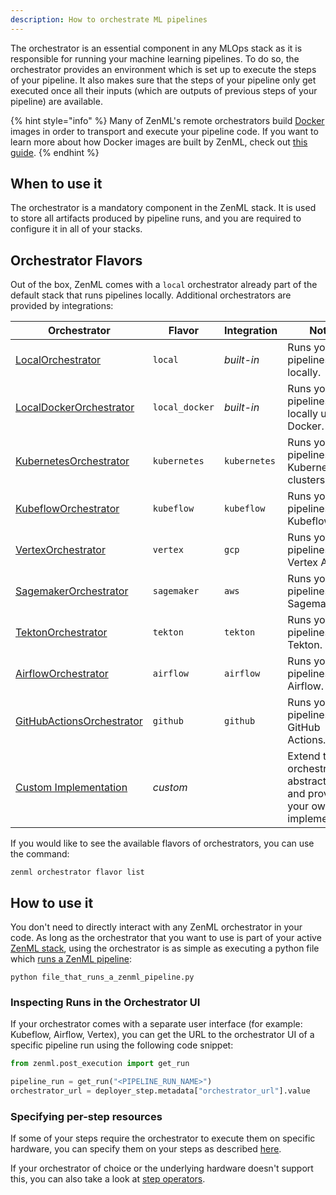 ```yaml
---
description: How to orchestrate ML pipelines
---
```


The orchestrator is an essential component in any MLOps stack as 
it is responsible for running your machine learning pipelines.
To do so, the orchestrator provides an environment which is set up
to execute the steps of your pipeline. It also makes sure that
the steps of your pipeline only get executed once all their inputs
(which are outputs of previous steps of your pipeline) are available.

{% hint style="info" %}
Many of ZenML's remote orchestrators build [Docker](https://www.docker.com/)
images in order to transport and execute your pipeline code. If you want to 
learn more  about how Docker images are built by ZenML, check out
[this guide](../../advanced-guide/pipelines/containerization.md).
{% endhint %}

## When to use it

The orchestrator is a mandatory component in the ZenML stack. It is used
to store all artifacts produced by pipeline runs, and you are required to
configure it in all of your stacks.

## Orchestrator Flavors

Out of the box, ZenML comes with a `local` orchestrator already part of the
default stack that runs pipelines locally. Additional orchestrators
are provided by integrations:

| Orchestrator                                     | Flavor         | Integration  | Notes                                                                   |
|--------------------------------------------------|----------------|--------------|-------------------------------------------------------------------------|
| [LocalOrchestrator](./local.md)                  | `local`        | _built-in_   | Runs your pipelines locally.                                            |
| [LocalDockerOrchestrator](./local-docker.md)     | `local_docker` | _built-in_   | Runs your pipelines locally using Docker.                               |
| [KubernetesOrchestrator](./kubernetes.md)        | `kubernetes`   | `kubernetes` | Runs your pipelines in Kubernetes clusters.                             |
| [KubeflowOrchestrator](./kubeflow.md)            | `kubeflow`     | `kubeflow`   | Runs your pipelines using Kubeflow.                                     |
| [VertexOrchestrator](./vertex.md)       | `vertex`       | `gcp`        | Runs your pipelines in Vertex AI.                                       |
| [SagemakerOrchestrator](./sagemaker.md)       | `sagemaker`       | `aws`        | Runs your pipelines in Sagemaker.                                       |
| [TektonOrchestrator](./tekton.md)                | `tekton`       | `tekton`     | Runs your pipelines using Tekton.                                       |
| [AirflowOrchestrator](./airflow.md)              | `airflow`      | `airflow`    | Runs your pipelines using Airflow.                                      |
| [GitHubActionsOrchestrator](./github.md) | `github`       | `github`     | Runs your pipelines using GitHub Actions.                               |
| [Custom Implementation](./custom.md)             | _custom_       |              | Extend the orchestrator abstraction and provide your own implementation |

If you would like to see the available flavors of orchestrators, you can 
use the command:

```shell
zenml orchestrator flavor list
```

## How to use it

You don't need to directly interact with any ZenML orchestrator in your code.
As long as the orchestrator that you want to use is part of your active 
[ZenML stack](../../starter-guide/stacks/stacks.md),
using the orchestrator is as simple as executing a python file which 
[runs a ZenML pipeline](../../starter-guide/pipelines/pipelines.md):

```shell
python file_that_runs_a_zenml_pipeline.py
```

### Inspecting Runs in the Orchestrator UI

If your orchestrator comes with a separate user interface (for example: 
Kubeflow, Airflow, Vertex), you can get the URL to the orchestrator UI of a 
specific pipeline run using the following code snippet:

```python
from zenml.post_execution import get_run

pipeline_run = get_run("<PIPELINE_RUN_NAME>")
orchestrator_url = deployer_step.metadata["orchestrator_url"].value
```

### Specifying per-step resources

If some of your steps require the orchestrator to execute them on specific 
hardware, you can specify them on your steps as described [here](../../advanced-guide/pipelines/step-resources.md).

If your orchestrator of choice or the underlying hardware doesn't support this, 
you can also take a look at [step operators](../step-operators/step-operators.md).
